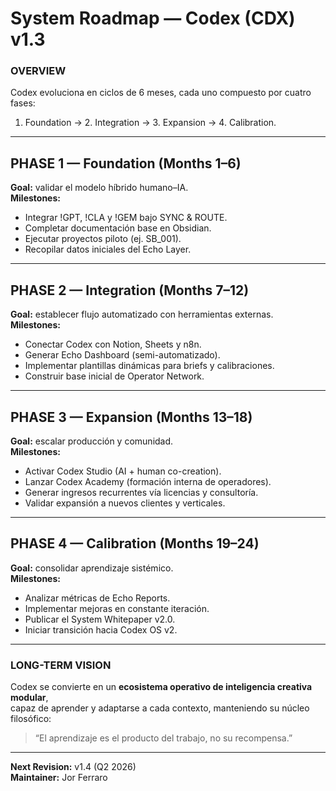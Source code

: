# System Roadmap — Codex (CDX) v1.3

### OVERVIEW  
Codex evoluciona en ciclos de 6 meses, cada uno compuesto por cuatro fases:  
1. Foundation → 2. Integration → 3. Expansion → 4. Calibration.

---

## PHASE 1 — Foundation (Months 1–6)
**Goal:** validar el modelo híbrido humano–IA.  
**Milestones:**
- Integrar !GPT, !CLA y !GEM bajo SYNC & ROUTE.  
- Completar documentación base en Obsidian.  
- Ejecutar proyectos piloto (ej. SB_001).  
- Recopilar datos iniciales del Echo Layer.

---

## PHASE 2 — Integration (Months 7–12)
**Goal:** establecer flujo automatizado con herramientas externas.  
**Milestones:**
- Conectar Codex con Notion, Sheets y n8n.  
- Generar Echo Dashboard (semi-automatizado).  
- Implementar plantillas dinámicas para briefs y calibraciones.  
- Construir base inicial de Operator Network.

---

## PHASE 3 — Expansion (Months 13–18)
**Goal:** escalar producción y comunidad.  
**Milestones:**
- Activar Codex Studio (AI + human co-creation).  
- Lanzar Codex Academy (formación interna de operadores).  
- Generar ingresos recurrentes vía licencias y consultoría.  
- Validar expansión a nuevos clientes y verticales.

---

## PHASE 4 — Calibration (Months 19–24)
**Goal:** consolidar aprendizaje sistémico.  
**Milestones:**
- Analizar métricas de Echo Reports.  
- Implementar mejoras en constante iteración.  
- Publicar el System Whitepaper v2.0.  
- Iniciar transición hacia Codex OS v2.

---

### LONG-TERM VISION
Codex se convierte en un **ecosistema operativo de inteligencia creativa modular**,  
capaz de aprender y adaptarse a cada contexto, manteniendo su núcleo filosófico:  
> “El aprendizaje es el producto del trabajo, no su recompensa.”

---

**Next Revision:** v1.4 (Q2 2026)  
**Maintainer:** Jor Ferraro  